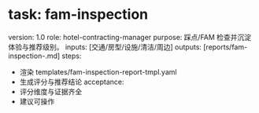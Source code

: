 # task: fam-inspection

version: 1.0
role: hotel-contracting-manager
purpose: 踩点/FAM 检查并沉淀体验与推荐级别。
inputs: [交通/房型/设施/清洁/周边]
outputs: [reports/fam-inspection-<hotel>.md]
steps:

- 渲染 templates/fam-inspection-report-tmpl.yaml
- 生成评分与推荐结论
  acceptance:
- 评分维度与证据齐全
- 建议可操作
